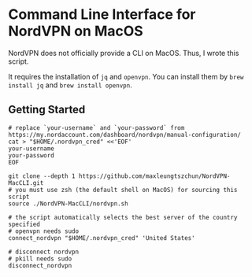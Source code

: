 # Command Line Interface for NordVPN on MacOS

NordVPN does not officially provide a CLI on MacOS. Thus, I wrote this script.

It requires the installation of `jq` and `openvpn`. You can install them by `brew install jq` and `brew install openvpn`.

## Getting Started
```shell
# replace `your-username` and `your-password` from https://my.nordaccount.com/dashboard/nordvpn/manual-configuration/
cat > "$HOME/.nordvpn_cred" <<'EOF'
your-username
your-password
EOF

git clone --depth 1 https://github.com/maxleungtszchun/NordVPN-MacCLI.git
# you must use zsh (the default shell on MacOS) for sourcing this script
source ./NordVPN-MacCLI/nordvpn.sh

# the script automatically selects the best server of the country specified
# openvpn needs sudo
connect_nordvpn "$HOME/.nordvpn_cred" 'United States'

# disconnect nordvpn
# pkill needs sudo
disconnect_nordvpn
```